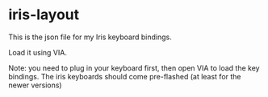 # iris-layout

This is the json file for my Iris keyboard bindings. 

Load it using VIA. 

Note: you need to plug in your keyboard first, then open VIA to load the key bindings. The iris keyboards should come pre-flashed (at least for the newer versions)
